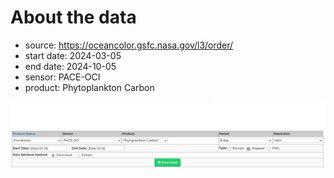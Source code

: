 # About the data

- source: https://oceancolor.gsfc.nasa.gov/l3/order/
- start date: 2024-03-05
- end date:   2024-10-05
- sensor: PACE-OCI
- product: Phytoplankton Carbon


![](settings.png)